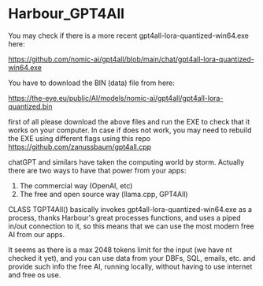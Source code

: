 # Harbour_GPT4All

You may check if there is a more recent gpt4all-lora-quantized-win64.exe here:

https://github.com/nomic-ai/gpt4all/blob/main/chat/gpt4all-lora-quantized-win64.exe

You have to download the BIN (data) file from here:

https://the-eye.eu/public/AI/models/nomic-ai/gpt4all/gpt4all-lora-quantized.bin

first of all please download the above files and run the EXE to check that it works on your computer. In case if does not work,
you may need to rebuild the EXE using different flags using this repo https://github.com/zanussbaum/gpt4all.cpp

chatGPT and similars have taken the computing world by storm. Actually there are two ways to have that power from your apps:

1. The commercial way (OpenAI, etc)
2. The free and open source way (llama.cpp, GPT4All)

CLASS TGPT4All() basically invokes gpt4all-lora-quantized-win64.exe as a process, thanks Harbour's great processes functions,
and uses a piped in/out connection to it, so this means that we can use the most modern free AI from our apps.

It seems as there is a max 2048 tokens limit for the input (we have nt checked it yet), and you can use data from your DBFs,
SQL, emails, etc. and provide such info the free AI, running locally, without having to use internet and free os use.

